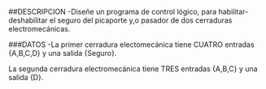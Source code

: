 

##DESCRIPCION
-Diseñe un programa de control lógico, para habilitar-deshabilitar el seguro del 
picaporte y,o pasador de dos cerraduras electromecánicas.


###DATOS
-La primer cerradura electomecánica tiene CUATRO entradas {A,B,C,D} y una salida {Seguro}.

La segunda cerradura electromecánica tiene TRES entradas {A,B,C} y una salida {D}.
